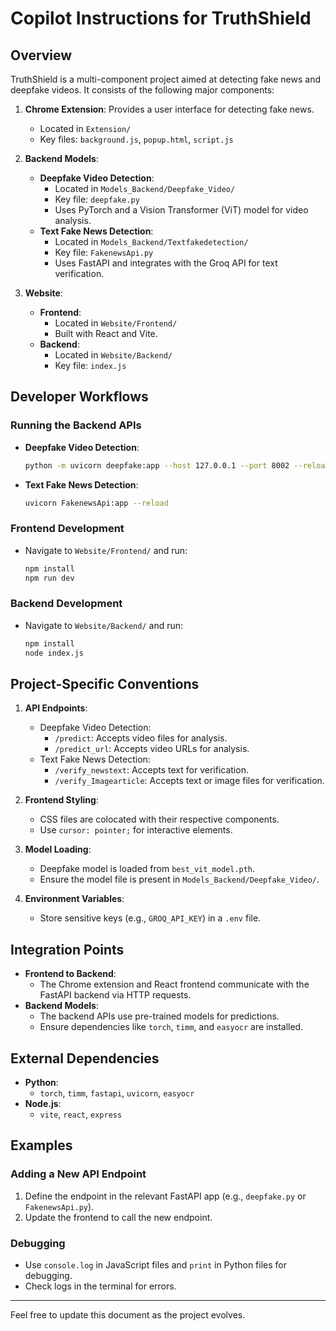 # Copilot Instructions for TruthShield

## Overview
TruthShield is a multi-component project aimed at detecting fake news and deepfake videos. It consists of the following major components:

1. **Chrome Extension**: Provides a user interface for detecting fake news.
   - Located in `Extension/`
   - Key files: `background.js`, `popup.html`, `script.js`

2. **Backend Models**:
   - **Deepfake Video Detection**:
     - Located in `Models_Backend/Deepfake_Video/`
     - Key file: `deepfake.py`
     - Uses PyTorch and a Vision Transformer (ViT) model for video analysis.
   - **Text Fake News Detection**:
     - Located in `Models_Backend/Textfakedetection/`
     - Key file: `FakenewsApi.py`
     - Uses FastAPI and integrates with the Groq API for text verification.

3. **Website**:
   - **Frontend**:
     - Located in `Website/Frontend/`
     - Built with React and Vite.
   - **Backend**:
     - Located in `Website/Backend/`
     - Key file: `index.js`

## Developer Workflows

### Running the Backend APIs
- **Deepfake Video Detection**:
  ```bash
  python -m uvicorn deepfake:app --host 127.0.0.1 --port 8002 --reload
  ```
- **Text Fake News Detection**:
  ```bash
  uvicorn FakenewsApi:app --reload
  ```

### Frontend Development
- Navigate to `Website/Frontend/` and run:
  ```bash
  npm install
  npm run dev
  ```

### Backend Development
- Navigate to `Website/Backend/` and run:
  ```bash
  npm install
  node index.js
  ```

## Project-Specific Conventions

1. **API Endpoints**:
   - Deepfake Video Detection:
     - `/predict`: Accepts video files for analysis.
     - `/predict_url`: Accepts video URLs for analysis.
   - Text Fake News Detection:
     - `/verify_newstext`: Accepts text for verification.
     - `/verify_Imagearticle`: Accepts text or image files for verification.

2. **Frontend Styling**:
   - CSS files are colocated with their respective components.
   - Use `cursor: pointer;` for interactive elements.

3. **Model Loading**:
   - Deepfake model is loaded from `best_vit_model.pth`.
   - Ensure the model file is present in `Models_Backend/Deepfake_Video/`.

4. **Environment Variables**:
   - Store sensitive keys (e.g., `GROQ_API_KEY`) in a `.env` file.

## Integration Points

- **Frontend to Backend**:
  - The Chrome extension and React frontend communicate with the FastAPI backend via HTTP requests.
- **Backend Models**:
  - The backend APIs use pre-trained models for predictions.
  - Ensure dependencies like `torch`, `timm`, and `easyocr` are installed.

## External Dependencies

- **Python**:
  - `torch`, `timm`, `fastapi`, `uvicorn`, `easyocr`
- **Node.js**:
  - `vite`, `react`, `express`

## Examples

### Adding a New API Endpoint
1. Define the endpoint in the relevant FastAPI app (e.g., `deepfake.py` or `FakenewsApi.py`).
2. Update the frontend to call the new endpoint.

### Debugging
- Use `console.log` in JavaScript files and `print` in Python files for debugging.
- Check logs in the terminal for errors.

---

Feel free to update this document as the project evolves.